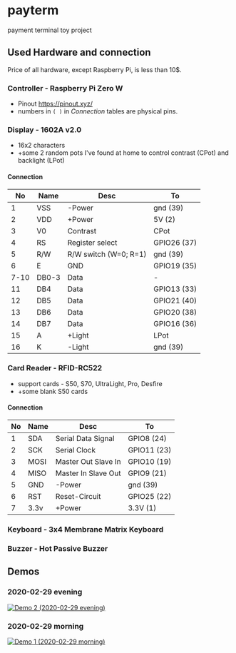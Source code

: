 # payterm
payment terminal toy project

## Used Hardware and connection
Price of all hardware, except Raspberry Pi, is less than 10$.
### Controller - Raspberry Pi Zero W
 - Pinout https://pinout.xyz/
 - numbers in `( )` in *Connection* tables are physical pins.

### Display - 1602A v2.0
 - 16x2 characters
 - +some 2 random pots I've found at home to control contrast (CPot) and backlight (LPot)

#### Connection

| No   | Name  | Desc                   | To          |
| -    | -     | -                      | -           |
| 1    | VSS   | -Power                 | gnd (39)    |
| 2    | VDD   | +Power                 | 5V (2)      |
| 3    | V0    | Contrast               | CPot        |
| 4    | RS    | Register select        | GPIO26 (37) |
| 5    | R/W   | R/W switch (W=0; R=1)  | gnd (39)    |
| 6    | E     | GND                    | GPIO19 (35) |
| 7-10 | DB0-3 | Data                   | -           |
| 11   | DB4   | Data                   | GPIO13 (33) |
| 12   | DB5   | Data                   | GPIO21 (40) |
| 13   | DB6   | Data                   | GPIO20 (38) |
| 14   | DB7   | Data                   | GPIO16 (36) |
| 15   | A     | +Light                 | LPot        |
| 16   | K     | -Light                 | gnd (39)    |

### Card Reader - RFID-RC522
 - support cards - S50, S70, UltraLight, Pro, Desfire
 - +some blank S50 cards

#### Connection

| No   | Name | Desc                | To          |
| -    | -    | -                   | -           |
| 1    | SDA  | Serial Data Signal  | GPIO8 (24)  |
| 2    | SCK  | Serial Clock        | GPIO11 (23) |
| 3    | MOSI | Master Out Slave In | GPIO10 (19) |
| 4    | MISO | Master In Slave Out | GPIO9 (21)  |
| 5    | GND  | -Power              | gnd (39)    |
| 6    | RST  | Reset-Circuit       | GPIO25 (22) |
| 7    | 3.3v | +Power              | 3.3V (1)    |

### Keyboard - 3x4 Membrane Matrix Keyboard
### Buzzer - Hot Passive Buzzer

## Demos
### 2020-02-29 evening
[![Demo 2 (2020-02-29 evening)](http://img.youtube.com/vi/qaHyFebox_I/0.jpg)](http://www.youtube.com/watch?v=qaHyFebox_I)

### 2020-02-29 morning
[![Demo 1 (2020-02-29 morning)](http://img.youtube.com/vi/ukjnKA4MB-E/0.jpg)](http://www.youtube.com/watch?v=ukjnKA4MB-E)
